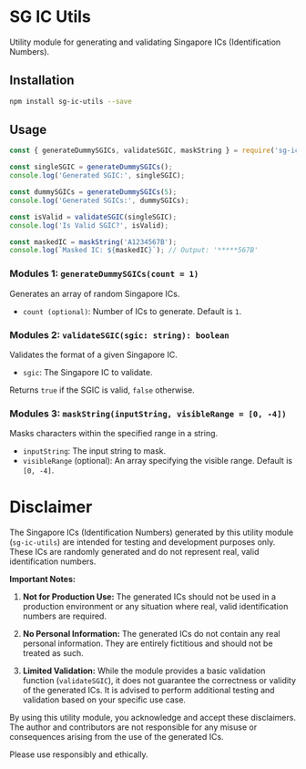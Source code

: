 # SG IC Utils

Utility module for generating and validating Singapore ICs (Identification Numbers).

## Installation

```bash
npm install sg-ic-utils --save
```

## Usage

```js
const { generateDummySGICs, validateSGIC, maskString } = require('sg-ic-utils');

const singleSGIC = generateDummySGICs();
console.log('Generated SGIC:', singleSGIC);

const dummySGICs = generateDummySGICs(5);
console.log('Generated SGICs:', dummySGICs);

const isValid = validateSGIC(singleSGIC);
console.log('Is Valid SGIC?', isValid);

const maskedIC = maskString('A1234567B');
console.log(`Masked IC: ${maskedIC}`); // Output: '*****567B'

```

### Modules 1: `generateDummySGICs(count = 1)`

Generates an array of random Singapore ICs.
- `count (optional)`: Number of ICs to generate. Default is `1`.

### Modules 2: `validateSGIC(sgic: string): boolean`

Validates the format of a given Singapore IC.

- `sgic`: The Singapore IC to validate.

Returns `true` if the SGIC is valid, `false` otherwise.

### Modules 3: `maskString(inputString, visibleRange = [0, -4])`
Masks characters within the specified range in a string.

- `inputString`: The input string to mask.
- `visibleRange` (optional): An array specifying the visible range. Default is `[0, -4]`.

# Disclaimer

The Singapore ICs (Identification Numbers) generated by this utility module (`sg-ic-utils`) are intended for testing and development purposes only. These ICs are randomly generated and do not represent real, valid identification numbers.

**Important Notes:**

1. **Not for Production Use:** The generated ICs should not be used in a production environment or any situation where real, valid identification numbers are required.

2. **No Personal Information:** The generated ICs do not contain any real personal information. They are entirely fictitious and should not be treated as such.

3. **Limited Validation:** While the module provides a basic validation function (`validateSGIC`), it does not guarantee the correctness or validity of the generated ICs. It is advised to perform additional testing and validation based on your specific use case.

By using this utility module, you acknowledge and accept these disclaimers. The author and contributors are not responsible for any misuse or consequences arising from the use of the generated ICs.

Please use responsibly and ethically.
